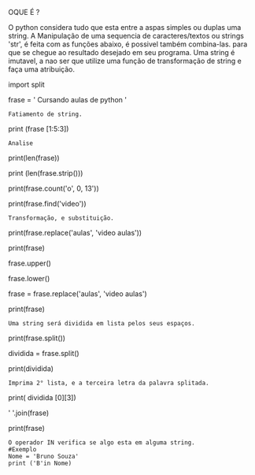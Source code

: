    OQUE É ?

   O python considera tudo que esta entre a aspas simples ou duplas uma string.
   A Manipulação de uma sequencia de caracteres/textos ou strings 'str', é feita com as funções abaixo, é possivel também combina-las.
para que se chegue ao resultado desejado em seu programa.
   Uma string é imutavel, a nao ser que  utilize uma função  de transformação de string e faça uma atribuição.


import split

frase = ' Cursando aulas de python '

    Fatiamento de string.
print (frase [1:5:3])


    Analise 
print(len(frase))

print (len(frase.strip()))

print(frase.count('o', 0, 13'))

print(frase.find('video'))

    Transformação, e substituição.
print(frase.replace('aulas', 'video aulas'))

print(frase)

frase.upper()

frase.lower()

frase = frase.replace('aulas', 'video aulas')

print(frase)

    Uma string será dividida em lista pelos seus espaços.
print(frase.split())

dividida = frase.split()

print(dividida)


    Imprima 2° lista, e a terceira letra da palavra splitada.
print( dividida [0][3])

' '.join(frase)

print(frase)

    O operador IN verifica se algo esta em alguma string.
    #Exemplo 
    Nome = 'Bruno Souza'
    print ('B'in Nome)
